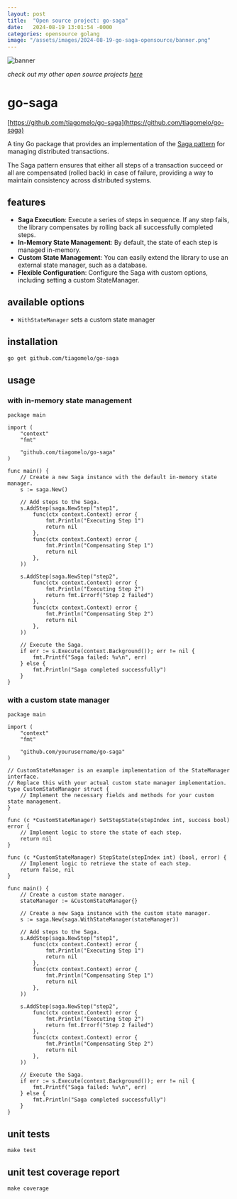 ```yaml
---
layout: post
title:  "Open source project: go-saga"
date:   2024-08-19 13:01:54 -0000
categories: opensource golang
image: "/assets/images/2024-08-19-go-saga-opensource/banner.png"
---
```


![banner](/assets/images/2024-08-19-go-saga-opensource/banner.png)

_check out my other open source projects [here](https://tiagomelo.info/opensource/)_

# go-saga

[https://github.com/tiagomelo/go-saga](https://github.com/tiagomelo/go-saga)

A tiny Go package that provides an implementation of the [Saga pattern](https://microservices.io/patterns/data/saga.html) for managing distributed transactions. 

The Saga pattern ensures that either all steps of a transaction succeed or all are compensated (rolled back) in case of failure, providing a way to maintain consistency across distributed systems.

## features

- **Saga Execution**: Execute a series of steps in sequence. If any step fails, the library compensates by rolling back all successfully completed steps.
- **In-Memory State Management**: By default, the state of each step is managed in-memory.
- **Custom State Management**: You can easily extend the library to use an external state manager, such as a database.
- **Flexible Configuration**: Configure the Saga with custom options, including setting a custom StateManager.

## available options

- `WithStateManager` sets a custom state manager

## installation

```bash
go get github.com/tiagomelo/go-saga
```

## usage

### with in-memory state management

```
package main

import (
	"context"
	"fmt"

	"github.com/tiagomelo/go-saga"
)

func main() {
	// Create a new Saga instance with the default in-memory state manager.
	s := saga.New()

	// Add steps to the Saga.
	s.AddStep(saga.NewStep("step1",
		func(ctx context.Context) error {
			fmt.Println("Executing Step 1")
			return nil
		},
		func(ctx context.Context) error {
			fmt.Println("Compensating Step 1")
			return nil
		},
	))

	s.AddStep(saga.NewStep("step2",
		func(ctx context.Context) error {
			fmt.Println("Executing Step 2")
			return fmt.Errorf("Step 2 failed")
		},
		func(ctx context.Context) error {
			fmt.Println("Compensating Step 2")
			return nil
		},
	))

	// Execute the Saga.
	if err := s.Execute(context.Background()); err != nil {
		fmt.Printf("Saga failed: %v\n", err)
	} else {
		fmt.Println("Saga completed successfully")
	}
}

```

### with a custom state manager

```
package main

import (
	"context"
	"fmt"

	"github.com/yourusername/go-saga"
)

// CustomStateManager is an example implementation of the StateManager interface.
// Replace this with your actual custom state manager implementation.
type CustomStateManager struct {
	// Implement the necessary fields and methods for your custom state management.
}

func (c *CustomStateManager) SetStepState(stepIndex int, success bool) error {
	// Implement logic to store the state of each step.
	return nil
}

func (c *CustomStateManager) StepState(stepIndex int) (bool, error) {
	// Implement logic to retrieve the state of each step.
	return false, nil
}

func main() {
	// Create a custom state manager.
	stateManager := &CustomStateManager{}

	// Create a new Saga instance with the custom state manager.
	s := saga.New(saga.WithStateManager(stateManager))

	// Add steps to the Saga.
	s.AddStep(saga.NewStep("step1",
		func(ctx context.Context) error {
			fmt.Println("Executing Step 1")
			return nil
		},
		func(ctx context.Context) error {
			fmt.Println("Compensating Step 1")
			return nil
		},
	))

	s.AddStep(saga.NewStep("step2",
		func(ctx context.Context) error {
			fmt.Println("Executing Step 2")
			return fmt.Errorf("Step 2 failed")
		},
		func(ctx context.Context) error {
			fmt.Println("Compensating Step 2")
			return nil
		},
	))

	// Execute the Saga.
	if err := s.Execute(context.Background()); err != nil {
		fmt.Printf("Saga failed: %v\n", err)
	} else {
		fmt.Println("Saga completed successfully")
	}
}

```

## unit tests

```
make test
```

## unit test coverage report

```
make coverage
```
